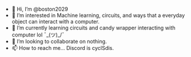 - 👋 Hi, I’m @boston2029
- 👀 I’m interested in 
Machine learning, circuits, and ways that a everyday object can interact with a computer.
- 🌱 I’m currently learning circuits and candy wrapper interacting with computer lol ¯\_(ツ)_/¯
- 💞️ I’m looking to collaborate on nothing.
- 📫 How to reach me... Discord is cyclSdis.

<!---
boston2029/boston2029 is a ✨ special ✨ repository because its `README.md` (this file) appears on your GitHub profile.
You can click the Preview link to take a look at your changes.
--->
